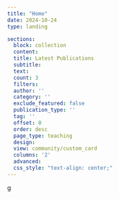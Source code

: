 ```yaml
---
title: "Home"
date: 2024-10-24
type: landing

sections:
  block: collection
  content:
  title: Latest Publications
  subtitle:
  text:
  count: 3
  filters:
  author: ''
  category: ''
  exclude_featured: false
  publication_type: ''
  tag: ''
  offset: 0
  order: desc
  page_type: teaching
  design:
  view: community/custom_card
  columns: '2'
  advanced:
  css_style: "text-align: center;"
---
```



g
